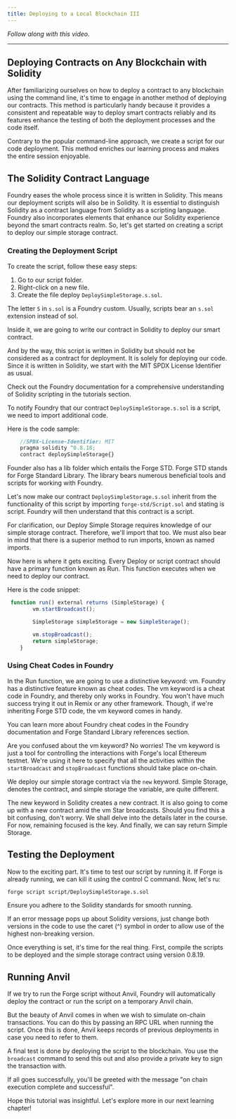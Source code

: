```yaml
---
title: Deploying to a Local Blockchain III
---
```


_Follow along with this video._



---

## Deploying Contracts on Any Blockchain with Solidity

After familiarizing ourselves on how to deploy a contract to any blockchain using the command line, it's time to engage in another method of deploying our contracts. This method is particularly handy because it provides a consistent and repeatable way to deploy smart contracts reliably and its features enhance the testing of both the deployment processes and the code itself.

Contrary to the popular command-line approach, we create a script for our code deployment. This method enriches our learning process and makes the entire session enjoyable.

## The Solidity Contract Language

Foundry eases the whole process since it is written in Solidity. This means our deployment scripts will also be in Solidity. It is essential to distinguish Solidity as a contract language from Solidity as a scripting language. Foundry also incorporates elements that enhance our Solidity experience beyond the smart contracts realm. So, let's get started on creating a script to deploy our simple storage contract.

### Creating the Deployment Script

To create the script, follow these easy steps:

1. Go to our script folder.
2. Right-click on a new file.
3. Create the file deploy `DeploySimpleStorage.s.sol`.

The letter `S` in `s.sol` is a Foundry custom. Usually, scripts bear an `s.sol` extension instead of sol.

Inside it, we are going to write our contract in Solidity to deploy our smart contract.

And by the way, this script is written in Solidity but should not be considered as a contract for deployment. It is solely for deploying our code. Since it is written in Solidity, we start with the MIT SPDX License Identifier as usual.

Check out the Foundry documentation for a comprehensive understanding of Solidity scripting in the tutorials section.

To notify Foundry that our contract `DeploySimpleStorage.s.sol` is a script, we need to import additional code.

Here is the code sample:

```js
    //SPDX-License-Identifier: MIT
    pragma solidity ^0.8.18;
    contract deploySimpleStorage{}
```

Founder also has a lib folder which entails the Forge STD. Forge STD stands for Forge Standard Library. The library bears numerous beneficial tools and scripts for working with Foundry.

Let's now make our contract `DeploySimpleStorage.s.sol` inherit from the functionality of this script by importing `forge-std/Script.sol` and stating is script. Foundry will then understand that this contract is a script.

For clarification, our Deploy Simple Storage requires knowledge of our simple storage contract. Therefore, we'll import that too. We must also bear in mind that there is a superior method to run imports, known as named imports.

Now here is where it gets exciting. Every Deploy or script contract should have a primary function known as Run. This function executes when we need to deploy our contract.

Here is the code snippet:

```js
 function run() external returns (SimpleStorage) {
        vm.startBroadcast();

        SimpleStorage simpleStorage = new SimpleStorage();

        vm.stopBroadcast();
        return simpleStorage;
    }
```

### Using Cheat Codes in Foundry

In the Run function, we are going to use a distinctive keyword: vm. Foundry has a distinctive feature known as cheat codes. The vm keyword is a cheat code in Foundry, and thereby only works in Foundry. You won't have much success trying it out in Remix or any other framework. Though, if we're inheriting Forge STD code, the vm keyword comes in handy.

You can learn more about Foundry cheat codes in the Foundry documentation and Forge Standard Library references section.

Are you confused about the vm keyword? No worries! The vm keyword is just a tool for controlling the interactions with Forge's local Ethereum testnet. We're using it here to specify that all the activities within the `startBroadcast` and `stopBroadcast` functions should take place on-chain.

We deploy our simple storage contract via the `new` keyword. Simple Storage, denotes the contract, and simple storage the variable, are quite different.

The new keyword in Solidity creates a new contract. It is also going to come up with a new contract amid the vm Star broadcasts. Should you find this a bit confusing, don't worry. We shall delve into the details later in the course. For now, remaining focused is the key. And finally, we can say return Simple Storage.

## Testing the Deployment

Now to the exciting part. It's time to test our script by running it. If Forge is already running, we can kill it using the control C command. Now, let's ru:

```bash
forge script script/DeploySimpleStorage.s.sol
```

Ensure you adhere to the Solidity standards for smooth running.

If an error message pops up about Solidity versions, just change both versions in the code to use the caret (^) symbol in order to allow use of the highest non-breaking version.

Once everything is set, it's time for the real thing. First, compile the scripts to be deployed and the simple storage contract using version 0.8.19.

## Running Anvil

If we try to run the Forge script without Anvil, Foundry will automatically deploy the contract or run the script on a temporary Anvil chain.

But the beauty of Anvil comes in when we wish to simulate on-chain transactions. You can do this by passing an RPC URL when running the script. Once this is done, Anvil keeps records of previous deployments in case you need to refer to them.

A final test is done by deploying the script to the blockchain. You use the `broadcast` command to send this out and also provide a private key to sign the transaction with.

If all goes successfully, you'll be greeted with the message "on chain execution complete and successful".

Hope this tutorial was insightful. Let's explore more in our next learning chapter!
